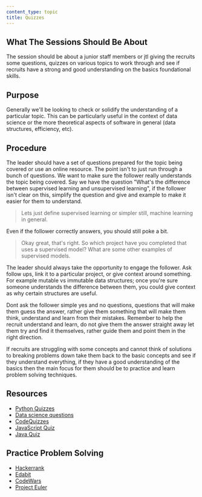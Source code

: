```yaml
---
content_type: topic
title: Quizzes
---
```


## What The Sessions Should Be About

<!-- This type of session involves the leader and follower working through some kind of Q&A type quiz. The topic could be very basic or something more advanced. -->

The session should be about a junior staff members or jtl giving the recruits some questions, quizzes on various topics to work through and see if recruits have a strong and good understanding on the basics foundational skills.

## Purpose

Generally we'll be looking to check or solidify the understanding of a particular topic.
This can be particularly useful in the context of data science or the more theoretical aspects of software in general (data structures, efficiency, etc).


## Procedure

The leader should have a set of questions prepared for the topic being covered or use an online resource. The point isn't to just run through a bunch of questions. We want to make sure the follower really understands the topic being covered. Say we have the question "What's the difference between supervised learning and unsupervised learning", if the follower isn't clear on this, simplify the question and give and example to make it easier for them to understand.

> Lets just define supervised learning or simpler still, machine learning in general.

Even if the follower correctly answers, you should still poke a bit.

> Okay great, that's right. So which project have you completed that uses a supervised model? What are some other examples of supervised models.

The leader should always take the opportunity to engage the follower. Ask follow ups, link it to a particular project, or give context around something. For example mutable vs immutable data structures; once you're sure someone understands the difference between them, you could give context as why certain structures are useful.

Dont ask the follower simple yes and no questions, questions that will make them guess the answer, rather give them something that will make them think, understand and learn from their mistakes. Remember to help the recruit understand and learn, do not give them the answer straight away let them try and find it themselves, rather guide them and point them in the right direction.

If recruits are struggling with some concepts and cannot think of solutions to breaking problems down take them back to the basic concepts and see if they understand everything, if they have a good understanding of the basics then the main focus for them should be to practice and learn problem solving techniques.

## Resources
- [Python Quizzes](https://realpython.com/quizzes/)
- [Data science questions](https://github.com/alexeygrigorev/data-science-interviews)
- [CodeQuizzes](https://www.codequizzes.com/)
- [JavaScript Quiz](https://www.w3schools.com/js/js_quiz.asp)
- [Java Quiz](https://www.w3schools.com/java/java_quiz.asp)  

## Practice Problem Solving 
- [Hackerrank](https://www.hackerrank.com/)
- [Edabit](https://edabit.com/)
- [CodeWars](https://www.codewars.com/dashboard)
- [Project Euler](https://projecteuler.net/)
